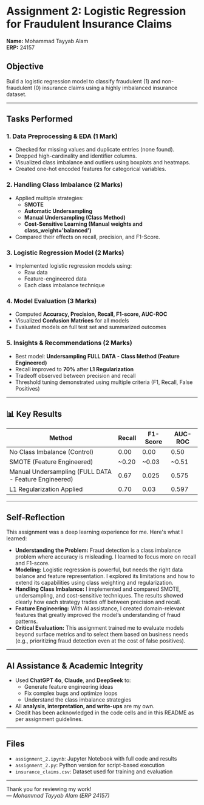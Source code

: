 # Assignment 2: Logistic Regression for Fraudulent Insurance Claims

**Name:** Mohammad Tayyab Alam  
**ERP:** 24157  

##  Objective

Build a logistic regression model to classify fraudulent (1) and non-fraudulent (0) insurance claims using a highly imbalanced insurance dataset.

---

##  Tasks Performed

### 1. Data Preprocessing & EDA (1 Mark)
- Checked for missing values and duplicate entries (none found).
- Dropped high-cardinality and identifier columns.
- Visualized class imbalance and outliers using boxplots and heatmaps.
- Created one-hot encoded features for categorical variables.

### 2. Handling Class Imbalance (2 Marks)
- Applied multiple strategies:
  - **SMOTE**
  - **Automatic Undersampling**
  - **Manual Undersampling (Class Method)**
  - **Cost-Sensitive Learning (Manual weights and class_weight='balanced')**
- Compared their effects on recall, precision, and F1-Score.

### 3. Logistic Regression Model (2 Marks)
- Implemented logistic regression models using:
  - Raw data
  - Feature-engineered data
  - Each class imbalance technique

### 4. Model Evaluation (3 Marks)
- Computed **Accuracy, Precision, Recall, F1-score, AUC-ROC**
- Visualized **Confusion Matrices** for all models
- Evaluated models on full test set and summarized outcomes

### 5. Insights & Recommendations (2 Marks)
- Best model: **Undersampling FULL DATA - Class Method (Feature Engineered)**
- Recall improved to **70%** after **L1 Regularization**
- Tradeoff observed between precision and recall
- Threshold tuning demonstrated using multiple criteria (F1, Recall, False Positives)

---

## 📊 Key Results

| Method                                                | Recall | F1-Score | AUC-ROC |
|-------------------------------------------------------|--------|----------|---------|
| No Class Imbalance (Control)                          | 0.00   | 0.00     | 0.50    |
| SMOTE (Feature Engineered)                            | ~0.20  | ~0.03    | ~0.51   |
| Manual Undersampling (FULL DATA - Feature Engineered) | 0.67   | 0.025    | 0.575   |
| L1 Regularization Applied                             | 0.70   | 0.03     | 0.597   |

---

##  Self-Reflection

This assignment was a deep learning experience for me. Here's what I learned:

- **Understanding the Problem:** Fraud detection is a class imbalance problem where accuracy is misleading. I learned to focus more on recall and F1-score.
- **Modeling:** Logistic regression is powerful, but needs the right data balance and feature representation. I explored its limitations and how to extend its capabilities using class weighting and regularization.
- **Handling Class Imbalance:** I implemented and compared SMOTE, undersampling, and cost-sensitive techniques. The results showed clearly how each strategy trades off between precision and recall.
- **Feature Engineering:** With AI assistance, I created domain-relevant features that greatly improved the model’s understanding of fraud patterns.
- **Critical Evaluation:** This assignment trained me to evaluate models beyond surface metrics and to select them based on business needs (e.g., prioritizing fraud detection even at the cost of false positives).

---

##  AI Assistance & Academic Integrity

- Used **ChatGPT 4o**, **Claude**, and **DeepSeek** to:
  - Generate feature engineering ideas
  - Fix complex bugs and optimize loops
  - Understand the class imbalance strategies
- All **analysis, interpretation, and write-ups** are my own.
- Credit has been acknowledged in the code cells and in this README as per assignment guidelines.

---

##  Files

- `assignment_2.ipynb`: Jupyter Notebook with full code and results
- `assignment_2.py`: Python version for script-based execution
- `insurance_claims.csv`: Dataset used for training and evaluation

---


Thank you for reviewing my work!  
— *Mohammad Tayyab Alam (ERP 24157)*  
